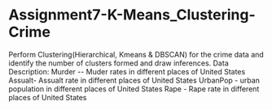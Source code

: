 # Assignment7-K-Means_Clustering-Crime
Perform Clustering(Hierarchical, Kmeans &amp; DBSCAN) for the crime data and identify the number of clusters formed and draw inferences.  Data Description: Murder -- Muder rates in different places of United States Assualt- Assualt rate in different places of United States UrbanPop - urban population in different places of United States Rape - Rape rate in different places of United States
